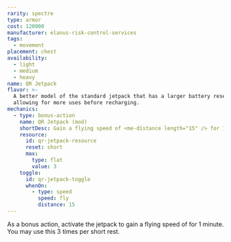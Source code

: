 ```yaml
---
rarity: spectre
type: armor
cost: 120000
manufacturer: elanus-risk-control-services
tags:
  - movement
placement: chest
availability:
  - light
  - medium
  - heavy
name: QR Jetpack
flavor: >-
  A better model of the standard jetpack that has a larger battery reserve,
  allowing for more uses before recharging.
mechanics:
  - type: bonus-action
    name: QR Jetpack (mod)
    shortDesc: Gain a flying speed of <me-distance length="15" /> for 1 minute.
    resource:
      id: qr-jetpack-resource
      reset: short
      max:
        type: flat
        value: 3
    toggle:
      id: qr-jetpack-toggle
      whenOn:
        - type: speed
          speed: fly
          distance: 15
---
```

As a bonus action, activate the jetpack to gain a flying speed of <me-distance length="15" /> for 1 minute. You
may use this 3 times per short rest.
